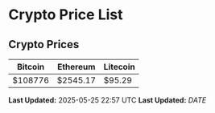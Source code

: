 # Crypto Price List

## Crypto Prices
| Bitcoin | Ethereum | Litecoin |
| ------- | -------- | -------- |
| $108776 | $2545.17 | $95.29 |
**Last Updated:** 2025-05-25 22:57 UTC
**Last Updated:** $DATE$
